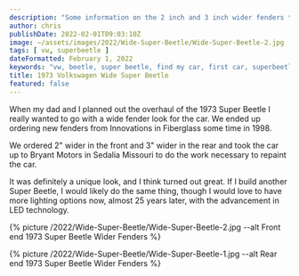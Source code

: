 ```yaml
---
description: "Some information on the 2 inch and 3 inch wider fenders that were added to our 1973 VW Superbeetle"
author: chris
publishDate: 2022-02-01T09:03:10Z
image: ~/assets/images/2022/Wide-Super-Beetle/Wide-Super-Beetle-2.jpg
tags: [ vw, superbeetle ]
dateFormatted: February 1, 2022
keywords: "vw, beetle, super beetle, find my car, first car, superbeetle, volkswagen, wide"
title: 1973 Volkswagen Wide Super Beetle
featured: false
---
```


When my dad and I planned out the overhaul of the 1973 Super Beetle I really wanted to go with a wide fender look for the car. We ended up ordering new fenders from Innovations in Fiberglass some time in 1998.

We ordered 2" wider in the front and 3" wider in the rear and took the car up to Bryant Motors in Sedalia Missouri to do the work necessary to repaint the car.

It was definitely a unique look, and I think turned out great. If I build another Super Beetle, I would likely do the same thing, though I would love to have more lighting options now, almost 25 years later, with the advancement in LED technology.

{% picture /2022/Wide-Super-Beetle/Wide-Super-Beetle-2.jpg --alt Front end 1973 Super Beetle Wider Fenders %}

{% picture /2022/Wide-Super-Beetle/Wide-Super-Beetle-1.jpg --alt Rear end 1973 Super Beetle Wider Fenders %}

